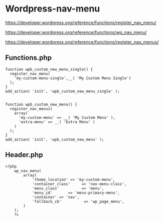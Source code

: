 # Wordpress-nav-menu


https://developer.wordpress.org/reference/functions/register_nav_menu/

https://developer.wordpress.org/reference/functions/wp_nav_menu/

https://developer.wordpress.org/reference/functions/register_nav_menus/

## Functions.php
```
function wpb_custom_new_menu_single() {
  register_nav_menu(
  	'my-custom-menu-single',__( 'My Custom Menu Single') 
  );
}
add_action( 'init', 'wpb_custom_new_menu_single' );


function wpb_custom_new_menu() {
  register_nav_menus(
    array(
      'my-custom-menu' => __( 'My Custom Menu' ),
      'extra-menu' => __( 'Extra Menu' )
    )
  );
}
add_action( 'init', 'wpb_custom_new_menu' );

```

## Header.php
```
<?php 
	wp_nav_menu( 
		array( 
			'theme_location' => 'my-custom-menu',
			'container_class'     => 'nav-menu-class',
			'menu_class'          => 'menu',
			'menu_id'       => 'menu-primary-menu',
			'container' => 'nav',
			'fallback_cb'          => 'wp_page_menu',
		) 
	); 
	?>
```
